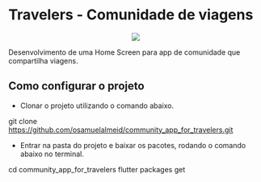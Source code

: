 # Travelers - Comunidade de viagens

<p align="center">
   <img src="https://cdn-images-1.medium.com/max/800/1*NZa0-bpjWABZRlLYzZGqCw.png" weight="200"/>
</p>

Desenvolvimento de uma Home Screen para app de comunidade que compartilha viagens.


## Como configurar o projeto
-   Clonar o projeto utilizando o comando abaixo.
 
git clone https://github.com/osamuelalmeid/community_app_for_travelers.git

-   Entrar na pasta do projeto e baixar os pacotes, rodando o comando abaixo no terminal.
 
cd community_app_for_travelers
flutter packages get
